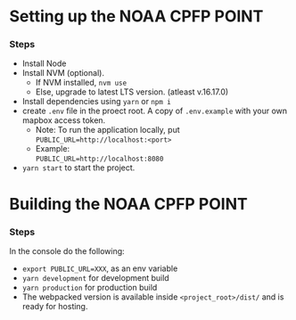 # Setting up the NOAA CPFP POINT

### Steps
* Install Node
* Install NVM (optional).
    * If NVM installed, `nvm use`
    * Else, upgrade to latest LTS version. (atleast v.16.17.0)
* Install dependencies using `yarn` or `npm i`
* create `.env` file in the proect root. A copy of `.env.example` with your own mapbox access token.
    - Note: To run the application locally, put \
        `PUBLIC_URL=http://localhost:<port>`
    - Example: \
        `PUBLIC_URL=http://localhost:8080`
* `yarn start` to start the project.

# Building the NOAA CPFP POINT

### Steps

In the console do the following:
* `export PUBLIC_URL=XXX`, as an env variable
* `yarn development` for development build
* `yarn production` for production build
* The webpacked version is available inside `<project_root>/dist/` and is ready for hosting.